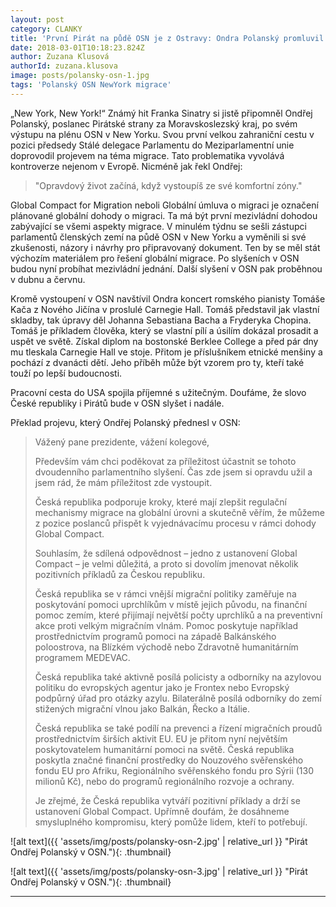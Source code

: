 ```yaml
---
layout: post
category: CLANKY
title: 'První Pirát na půdě OSN je z Ostravy: Ondra Polanský promluvil k migraci'
date: 2018-03-01T10:18:23.824Z
author: Zuzana Klusová
authorId: zuzana.klusova
image: posts/polansky-osn-1.jpg
tags: 'Polanský OSN NewYork migrace'
---
```


„New York, New York!“ Známý hit Franka Sinatry si jistě připomněl Ondřej Polanský, poslanec Pirátské strany za Moravskoslezský kraj, po svém výstupu na plénu OSN v New Yorku. Svou první velkou zahraniční cestu v pozici předsedy Stálé delegace Parlamentu do Meziparlamentní unie doprovodil projevem na téma migrace. Tato problematika vyvolává kontroverze nejenom v Evropě. Nicméně jak řekl Ondřej:

> "Opravdový život začíná, když vystoupíš ze své komfortní zóny."

Global Compact for Migration neboli Globální úmluva o migraci je označení plánované globální dohody o migraci. Ta má být první mezivládní dohodou zabývající se všemi aspekty migrace. V minulém týdnu se sešli zástupci parlamentů členských zemí na půdě OSN v New Yorku a vyměnili si své zkušenosti, názory i návrhy pro připravovaný dokument. Ten by se měl stát výchozím materiálem pro řešení globální migrace. Po slyšeních v OSN budou nyní probíhat mezivládní jednání. Další slyšení v OSN pak proběhnou v dubnu a červnu.

Kromě vystoupení v OSN navštívil Ondra koncert romského pianisty Tomáše Kača z Nového Jičína v proslulé Carnegie Hall. Tomáš představil jak vlastní skladby, tak úpravy děl Johanna Sebastiana Bacha a Fryderyka Chopina. Tomáš je příkladem člověka, který se vlastní pílí a úsilím dokázal prosadit a uspět ve světě. Získal diplom na bostonské Berklee College a před pár dny mu tleskala Carnegie Hall ve stoje. Přitom je příslušníkem etnické menšiny a pochází z dvanácti dětí. Jeho příběh může být vzorem pro ty, kteří také touží po lepší budoucnosti.

Pracovní cesta do USA spojila příjemné s užitečným. Doufáme, že slovo České republiky i Pirátů bude v OSN slyšet i nadále.

Překlad projevu, který Ondřej Polanský přednesl v OSN:

> Vážený pane prezidente, vážení kolegové,
> 
> Především vám chci poděkovat za příležitost účastnit se tohoto dvoudenního parlamentního slyšení. Čas zde jsem si opravdu užil a jsem rád, že mám příležitost zde vystoupit.
> 
> Česká republika podporuje kroky, které mají zlepšit regulační mechanismy migrace na globální úrovni a skutečně věřím, že můžeme z pozice poslanců přispět k vyjednávacímu procesu v rámci dohody Global Compact.
> 
> Souhlasím, že sdílená odpovědnost – jedno z ustanovení Global Compact – je velmi důležitá, a proto si dovolím jmenovat několik pozitivních příkladů za Českou republiku.
> 
> Česká republika se v rámci vnější migrační politiky zaměřuje na poskytování pomoci uprchlíkům v místě jejich původu, na finanční pomoc zemím, které přijímají největší počty uprchlíků a na preventivní akce proti velkým migračním vlnám. Pomoc poskytuje například prostřednictvím programů pomoci na západě Balkánského poloostrova, na Blízkém východě nebo Zdravotně humanitárním programem MEDEVAC.
> 
> Česká republika také aktivně posílá policisty a odborníky na azylovou politiku do evropských agentur jako je Frontex nebo Evropský podpůrný úřad pro otázky azylu. Bilaterálně posílá odborníky do zemí stižených migrační vlnou jako Balkán, Řecko a Itálie.
> 
> Česká republika se také podílí na prevenci a řízení migračních proudů prostřednictvím širších aktivit EU. EU je přitom nyní největším poskytovatelem humanitární pomoci na světě. Česká republika poskytla značné finanční prostředky do Nouzového svěřenského fondu EU pro Afriku, Regionálního svěřenského fondu pro Sýrii (130 milionů Kč), nebo do   programů regionálního rozvoje a ochrany.
> 
> Je zřejmé, že Česká republika vytváří pozitivní příklady a drží se ustanovení Global Compact. Upřímně doufám, že dosáhneme smysluplného kompromisu, který pomůže lidem, kteří to potřebují.



![alt text]({{ 'assets/img/posts/polansky-osn-2.jpg' | relative_url }} "Pirát Ondřej Polanský v OSN."){: .thumbnail}

![alt text]({{ 'assets/img/posts/polansky-osn-3.jpg' | relative_url }} "Pirát Ondřej Polanský v OSN."){: .thumbnail}

- - -

